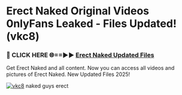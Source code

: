 # Erect Naked Original Videos 0nlyFans Leaked - Files Updated! (vkc8)

<h3>🔴 CLICK HERE 🌐==►► <a href="https://tinyurl.com/yckcrads" rel="nofollow">Erect Naked Updated Files</a></h3>

Get Erect Naked and all content. Now you can access all videos and pictures of Erect Naked. New Updated Files 2025!

[![vkc8](https://i.imgur.com/hpKpOFt.gif)](https://tinyurl.com/yckcrads)
naked guys erect